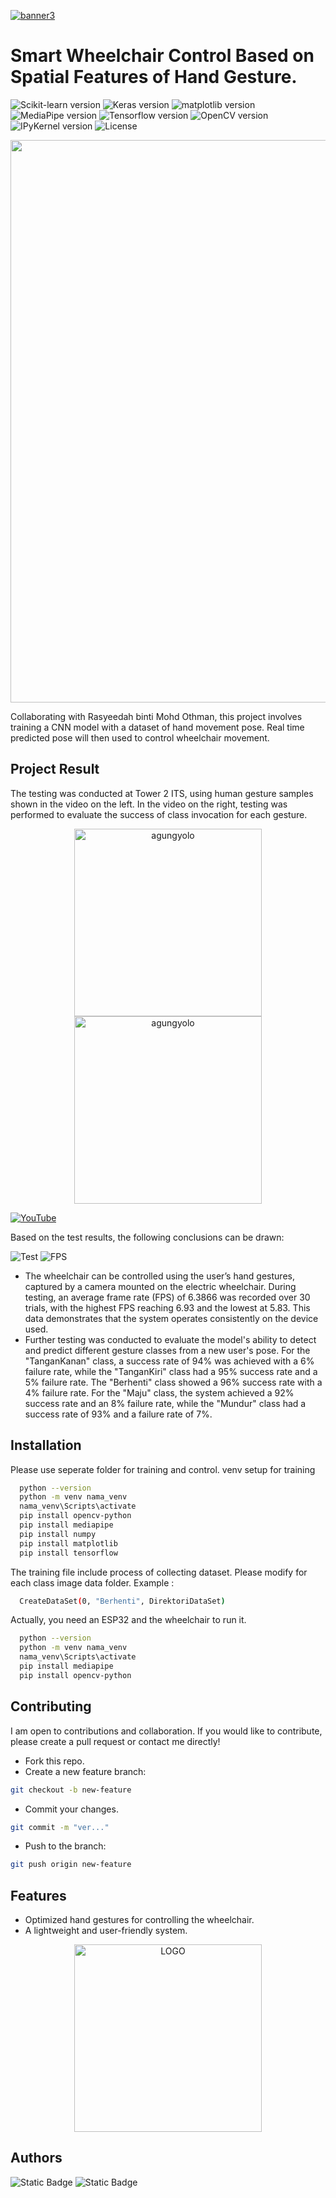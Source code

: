 [![banner3](banner3.png)](https://www.agungg.com/)

# Smart Wheelchair Control Based on Spatial Features of Hand Gesture.

![Scikit-learn version](https://img.shields.io/badge/scikitlearn-v1.5.1-black)
![Keras version](https://img.shields.io/badge/Keras-v3.5.0-darkblue)
![matplotlib version](https://img.shields.io/badge/matplotlib-v3.9.2-darkred)
![MediaPipe version](https://img.shields.io/badge/MediaPipe-v0.10.14-pink)
![Tensorflow version](https://img.shields.io/badge/Tensorflow-v2.10.1-orange)
![OpenCV version](https://img.shields.io/badge/OpenCV-v4.9.0.80-darkgreen)
![IPyKernel version](https://img.shields.io/badge/IPyKernel-v6.29.4-yellow)
![License](https://img.shields.io/badge/License-MIT-darkgray)

<img src="https://user-images.githubusercontent.com/74038190/212284100-561aa473-3905-4a80-b561-0d28506553ee.gif" width="900">

Collaborating with Rasyeedah binti Mohd Othman, this project involves training a CNN model with a dataset of hand movement pose. Real time predicted pose will then used to control wheelchair movement.

## Project Result

The testing was conducted at Tower 2 ITS, using human gesture samples shown in the video on the left. In the video on the right, testing was performed to evaluate the success of class invocation for each gesture.

<div align="center">
  <img src="https://github.com/user-attachments/assets/8471363c-1c57-4119-8833-e522a40c736b" alt="agungyolo" width="300"/>
  <img src="https://github.com/user-attachments/assets/c2dc07a4-b8cc-411c-b2eb-a193cfacf92f" alt="agungyolo" width="300" />
</div>

[![YouTube](https://img.shields.io/badge/ComingSoon-black?style=flat-square&logo=youtube)](https://youtu.be/f_hjy_4UHfs)

Based on the test results, the following conclusions can be drawn:

![Test](https://img.shields.io/badge/Test_Success_Rate-90_above-green)
![FPS](https://img.shields.io/badge/FPS_Diff-6.386fps-red)

- The wheelchair can be controlled using the user’s hand gestures, captured by a camera mounted on the electric wheelchair. During testing, an average frame rate (FPS) of 6.3866 was recorded over 30 trials, with the highest FPS reaching 6.93 and the lowest at 5.83. This data demonstrates that the system operates consistently on the device used. 
- Further testing was conducted to evaluate the model's ability to detect and predict different gesture classes from a new user's pose. For the "TanganKanan" class, a success rate of 94\% was achieved with a 6% failure rate, while the "TanganKiri" class had a 95% success rate and a 5% failure rate. The "Berhenti" class showed a 96% success rate with a 4% failure rate. For the "Maju" class, the system achieved a 92% success rate and an 8% failure rate, while the "Mundur" class had a success rate of 93% and a failure rate of 7%.

## Installation

Please use seperate folder for training and control. venv setup for training

```bash
  python --version
  python -m venv nama_venv
  nama_venv\Scripts\activate
  pip install opencv-python
  pip install mediapipe
  pip install numpy
  pip install matplotlib
  pip install tensorflow
```
The training file include process of collecting dataset. Please modify for each class image data folder. Example :
```bash
  CreateDataSet(0, "Berhenti", DirektoriDataSet)
```
Actually, you need an ESP32 and the wheelchair to run it.

```bash
  python --version
  python -m venv nama_venv
  nama_venv\Scripts\activate
  pip install mediapipe
  pip install opencv-python
```
## Contributing

I am open to contributions and collaboration. If you would like to contribute, please create a pull request or contact me directly!
- Fork this repo.
- Create a new feature branch:

```bash
git checkout -b new-feature
```

- Commit your changes.
```bash
git commit -m "ver..."
```

- Push to the branch:
```bash
git push origin new-feature
```

## Features

- Optimized hand gestures for controlling the wheelchair.
- A lightweight and user-friendly system.

<p align="center">
  <img src="https://github.com/user-attachments/assets/95a6c264-e6cd-4ea9-b378-208966d44ba6" alt="LOGO" width="300">
</p>


## Authors

<img alt="Static Badge" src="https://img.shields.io/badge/AgungHari-black?style=social&logo=github&link=https%3A%2F%2Fgithub.com%2FAgungHari">
<img alt="Static Badge" src="https://img.shields.io/badge/Rasyeeda-black?style=social&logo=linkedin&link=https%3A%2F%2Fmy.linkedin.com%2Fin%2Frasyeedah-mohd-othman">

